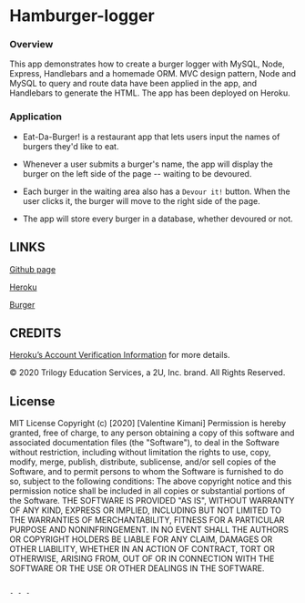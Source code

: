 # Hamburger-logger

### Overview

This app demonstrates how to create a burger logger with MySQL, Node, Express, Handlebars and a homemade ORM. MVC design pattern, Node and MySQL to query and route data have been applied in the app, and Handlebars to generate the HTML. The app has been deployed on Heroku.


### Application

* Eat-Da-Burger! is a restaurant app that lets users input the names of burgers they'd like to eat.

* Whenever a user submits a burger's name, the app will display the burger on the left side of the page -- waiting to be devoured.

* Each burger in the waiting area also has a `Devour it!` button. When the user clicks it, the burger will move to the right side of the page.

* The app will store every burger in a database, whether devoured or not.

## LINKS

 [Github page](https://github.com/Valkimani/Hamburger-logger)

 [Heroku](https://git.heroku.com/arcane-hollows-51816.git)

 [Burger](/public/img/burger.png)

## CREDITS

[Heroku’s Account Verification Information](https://devcenter.heroku.com/articles/account-verification) for more details.

© 2020 Trilogy Education Services, a 2U, Inc. brand. All Rights Reserved.

## License
MIT License
Copyright (c) [2020] [Valentine Kimani]
Permission is hereby granted, free of charge, to any person obtaining a copy of this software and associated documentation files (the "Software"), to deal in the Software without restriction, including without limitation the rights to use, copy, modify, merge, publish, distribute, sublicense, and/or sell copies of the Software, and to permit persons to whom the Software is furnished to do so, subject to the following conditions:
The above copyright notice and this permission notice shall be included in all copies or substantial portions of the Software.
THE SOFTWARE IS PROVIDED "AS IS", WITHOUT WARRANTY OF ANY KIND, EXPRESS OR IMPLIED, INCLUDING BUT NOT LIMITED TO THE WARRANTIES OF MERCHANTABILITY, FITNESS FOR A PARTICULAR PURPOSE AND NONINFRINGEMENT. IN NO EVENT SHALL THE AUTHORS OR COPYRIGHT HOLDERS BE LIABLE FOR ANY CLAIM, DAMAGES OR OTHER LIABILITY, WHETHER IN AN ACTION OF CONTRACT, TORT OR OTHERWISE, ARISING FROM, OUT OF OR IN CONNECTION WITH THE SOFTWARE OR THE USE OR OTHER DEALINGS IN THE SOFTWARE.
```

- - -


